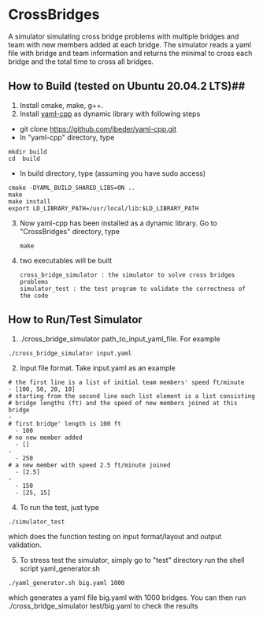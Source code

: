 # CrossBridges #
A simulator simulating cross bridge problems with multiple bridges and team with new members added at each bridge. The simulator reads a yaml file with bridge and team information and returns the minimal to cross each bridge and the total time to cross all bridges.
## How to Build (tested on Ubuntu 20.04.2 LTS)##
1. Install cmake, make, g++.
2. Install [yaml-cpp](https://github.com/jbeder/yaml-cpp) as dynamic library with following steps
- git clone https://github.com/jbeder/yaml-cpp.git
- In "yaml-cpp" directory, type
```
mkdir build
cd  build
```
- In build directory, type (assuming you have sudo access)
```
cmake -DYAML_BUILD_SHARED_LIBS=ON ..
make
make install
export LD_LIBRARY_PATH=/usr/local/lib:$LD_LIBRARY_PATH
```
3. Now yaml-cpp has been installed as a dynamic library. Go to "CrossBridges" directory, type
   ```
   make
   ```
4. two executables will be built 
   ```
   cross_bridge_simulator : the simulator to solve cross bridges problems
   simulator_test : the test program to validate the correctness of the code
   ```
## How to Run/Test Simulator ##
1. ./cross_bridge_simulator path_to_input_yaml_file. For example
```
./cross_bridge_simulator input.yaml
```
2. Input file format. Take input.yaml as an example 
```
# the first line is a list of initial team members' speed ft/minute
- [100, 50, 20, 10]
# starting from the second line each list element is a list consisting
# bridge lengths (ft) and the speed of new members joined at this bridge
-
# first bridge' length is 100 ft
  - 100
# no new member added
  - []
-
  - 250
# a new member with speed 2.5 ft/minute joined
  - [2.5]
-
  - 150
  - [25, 15]

```
4. To run the test, just type 
```
./simulator_test
```
which does the function testing on input format/layout and output validation.

5. To stress test the simulator, simply go to "test" directory run the shell script yaml_generator.sh
```
./yaml_generator.sh big.yaml 1000
```
which generates a yaml file big.yaml with 1000 bridges. You can then run ./cross_bridge_simulator test/big.yaml to check the results



